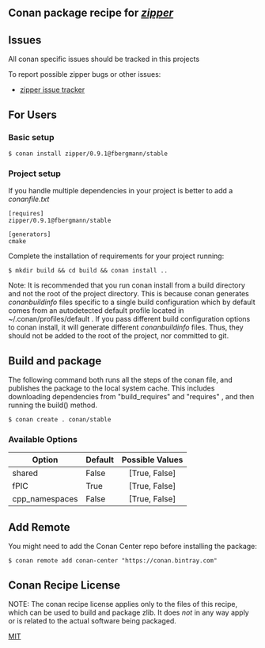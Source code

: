 
## Conan package recipe for [*zipper*](https://github.com/fbergmann/zipper)



## Issues
All conan specific issues should be tracked in this projects 

To report possible zipper bugs or other issues:

* [zipper issue tracker](https://github.com/fbergmann/conan-zipper/issues)

## For Users

### Basic setup

    $ conan install zipper/0.9.1@fbergmann/stable

### Project setup

If you handle multiple dependencies in your project is better to add a *conanfile.txt*

    [requires]
    zipper/0.9.1@fbergmann/stable

    [generators]
    cmake

Complete the installation of requirements for your project running:

    $ mkdir build && cd build && conan install ..

Note: It is recommended that you run conan install from a build directory and not the root of the project directory.  This is because conan generates *conanbuildinfo* files specific to a single build configuration which by default comes from an autodetected default profile located in ~/.conan/profiles/default .  If you pass different build configuration options to conan install, it will generate different *conanbuildinfo* files.  Thus, they should not be added to the root of the project, nor committed to git.


## Build and package

The following command both runs all the steps of the conan file, and publishes the package to the local system cache.  This includes downloading dependencies from "build_requires" and "requires" , and then running the build() method.

    $ conan create . conan/stable


### Available Options

| Option        | Default | Possible Values  |
| ------------- |:----------------- |:------------:|
| shared      | False |  [True, False] |
| fPIC      | True |  [True, False] |
|cpp_namespaces| False| [True, False] | 
              
## Add Remote

You might need to add the Conan Center repo before installing the package:

    $ conan remote add conan-center "https://conan.bintray.com"


## Conan Recipe License

NOTE: The conan recipe license applies only to the files of this recipe, which can be used to build and package zlib.
It does *not* in any way apply or is related to the actual software being packaged.

[MIT](LICENSE)
